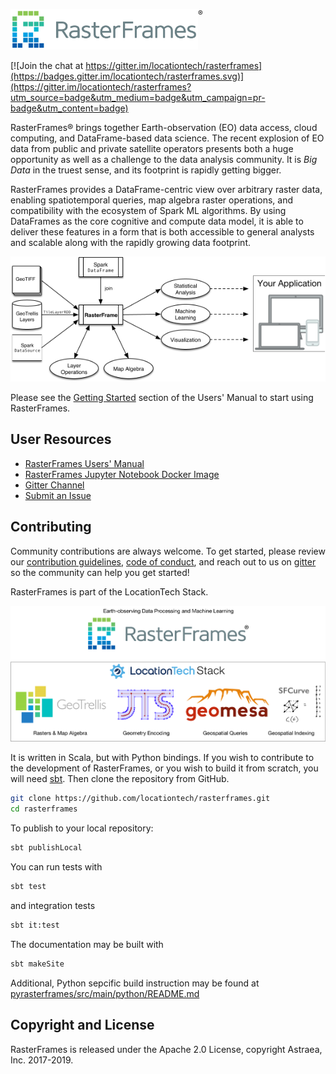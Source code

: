 <img src="docs/src/main/paradox/_template/assets/images/RasterFramesLogo.png" width="300px"/><sup style="vertical-align: top;">&reg;</sup>

 [![Join the chat at https://gitter.im/locationtech/rasterframes](https://badges.gitter.im/locationtech/rasterframes.svg)](https://gitter.im/locationtech/rasterframes?utm_source=badge&utm_medium=badge&utm_campaign=pr-badge&utm_content=badge)

RasterFrames® brings together Earth-observation (EO) data access, cloud computing, and DataFrame-based data science. The recent explosion of EO data from public and private satellite operators presents both a huge opportunity as well as a challenge to the data analysis community. It is _Big Data_ in the truest sense, and its footprint is rapidly getting bigger. 

RasterFrames provides a DataFrame-centric view over arbitrary raster data, enabling spatiotemporal queries, map algebra raster operations, and compatibility with the ecosystem of Spark ML algorithms. By using DataFrames as the core cognitive and compute data model, it is able to deliver these features in a form that is both accessible to general analysts and scalable along with the rapidly growing data footprint.

<img src="docs/src/main/paradox/RasterFramePipeline.png" width="600px"/>

Please see the [Getting Started](http://rasterframes.io/getting-started.html) section of the Users' Manual to start using RasterFrames.

## User Resources

* [RasterFrames Users' Manual](http://rasterframes.io/)
* [RasterFrames Jupyter Notebook Docker Image](https://hub.docker.com/r/s22s/rasterframes-notebook/)
* [Gitter Channel](https://gitter.im/locationtech/rasterframes)
* [Submit an Issue](https://github.com/locationtech/rasterframes/issues) 


## Contributing

Community contributions are always welcome. To get started, please review our [contribution guidelines](https://github.com/locationtech/rasterframes/blob/develop/CONTRIBUTING.md), [code of conduct](https://github.com/locationtech/rasterframes/blob/develop/CODE_OF_CONDUCT.md), and reach out to us on [gitter](https://gitter.im/locationtech/rasterframes) so the community can help you get started!

RasterFrames is part of the LocationTech Stack.

<img src ="pyrasterframes/src/main/python/docs/static/rasterframes-locationtech-stack.png" width="600px" />

It is written in Scala, but with Python bindings. If you wish to contribute to the development of RasterFrames, or you
wish to build it from scratch, you will need [sbt](https://www.scala-sbt.org/). Then clone the repository from GitHub.

```bash
git clone https://github.com/locationtech/rasterframes.git
cd rasterframes
```

To publish to your local repository:

```bash
sbt publishLocal
```

You can run tests with

```bash
sbt test
```

and integration tests

```bash
sbt it:test
```

The documentation may be built with

```bash
sbt makeSite
```

Additional, Python sepcific build instruction may be found at [pyrasterframes/src/main/python/README.md](pyrasterframes/src/main/python/README.md)

## Copyright and License

RasterFrames is released under the Apache 2.0 License, copyright Astraea, Inc. 2017-2019.


